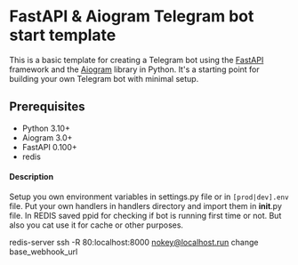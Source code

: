 # FastAPI & Aiogram Telegram bot start template

This is a basic template for creating a Telegram bot using the [FastAPI](https://github.com/tiangolo/fastapi) framework and the [Aiogram](https://github.com/aiogram/aiogram) library in Python. It's a starting point for building your own Telegram bot with minimal setup.

## Prerequisites

- Python 3.10+
- Aiogram 3.0+
- FastAPI 0.100+
- redis

#### Description

Setup you own environment variables in settings.py file or in `[prod|dev].env` file. Put your own handlers in handlers directory and import them in __init__.py file. In REDIS saved ppid for checking if bot is running first time or not. But also you cat use it for cache or other purposes.



redis-server
ssh -R 80:localhost:8000 nokey@localhost.run
change base_webhook_url